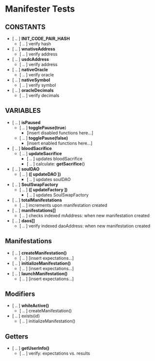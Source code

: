 # **Manifester Tests**

## **CONSTANTS**
- [ .. ] **INIT_CODE_PAIR_HASH**
    - [ .. ] verify hash
- [ .. ] **wnativeAddress**
    - [ .. ] verify address
- [ .. ] **usdcAddress**
    - [ .. ] verify address
- [ .. ] **nativeOracle**
    - [ .. ] verify oracle
- [ .. ] **nativeSymbol**
    - [ .. ] verify symbol
- [ .. ] **oracleDecimals**
    - [ .. ] verify decimals

## **VARIABLES**
- [ .. ] **isPaused**
    - [ .. ] **togglePause(true**)
        - [insert disabled functions here...]
    - [ .. ] **togglePause(false)**
        - [insert enabled functions here...]
- [ .. ] **bloodSacrifice**
    - [ .. ] **updateSacrifice**
        - [ .. ] updates bloodSacrifice
        - [ .. ] calculate: **getSacrifice**()
- [ .. ] **soulDAO**
    - [ .. ] **([ updateDAO ])**
        - [ .. ] updates soulDAO
- [ .. ] **SoulSwapFactory**
    - [ .. ] **([ updateFactory ])**
        - [ .. ] updates SoulSwapFactory
- [ .. ] **totalManifestations**
    - [ .. ] increments upon manifestation created  
- [ .. ] **manifestations[]**
    - [ .. ] checks indexed mAddress: when new manifestation created  
- [ .. ] **daos[]**
    - [ .. ] verify indexed daoAddress: when new manifestation created  

## **Manifestations**
- [ .. ] **createManifestation()**
    - [ .. ] [insert expectations...]
- [ .. ] **initializeManifestation()**
    - [ .. ] [insert expectations...]
- [ .. ] **launchManifestation()**
    - [ .. ] [insert expectations...]

## **Modifiers**
- [ .. ] **whileActive()**
    - [ .. ] createManifestation()
- [ .. ] exists(id)
    - [ .. ] initializeManifestation()

## **Getters**
- [ .. ] **getUserInfo()**
    - [ .. ] verify: expectations vs. results